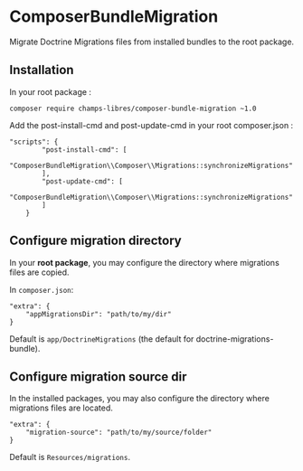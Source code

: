 # ComposerBundleMigration

Migrate Doctrine Migrations files from installed bundles to the root package.

Installation
-------------

In your root package :

`composer require champs-libres/composer-bundle-migration ~1.0`

Add the post-install-cmd and post-update-cmd in your root composer.json : 

```
"scripts": {
        "post-install-cmd": [
            "ComposerBundleMigration\\Composer\\Migrations::synchronizeMigrations"
        ],
        "post-update-cmd": [
            "ComposerBundleMigration\\Composer\\Migrations::synchronizeMigrations"
        ]      
    }
```

Configure migration directory
-----------------------------

In your **root package**, you may configure the directory where migrations files 
are copied.

In `composer.json`:

```
"extra": {
    "appMigrationsDir": "path/to/my/dir"
}
```

Default is `app/DoctrineMigrations` (the default for doctrine-migrations-bundle).

Configure migration source dir
------------------------------

In the installed packages, you may also configure the directory where migrations files
are located. 

```
"extra": {
    "migration-source": "path/to/my/source/folder"
}
```

Default is `Resources/migrations`.
